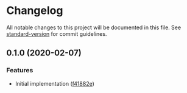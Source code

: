 # Changelog

All notable changes to this project will be documented in this file. See [standard-version](https://github.com/conventional-changelog/standard-version) for commit guidelines.

## 0.1.0 (2020-02-07)


### Features

* Initial implementation ([f41882e](https://github.com/cfware/tap-selenium-manager/commit/f41882e31e85ae9808c0aaebcbefe384179adad9))
